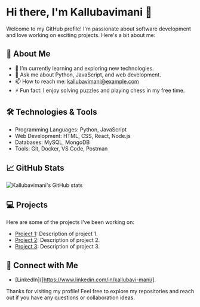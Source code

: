 # Hi there, I'm Kallubavimani 👋

Welcome to my GitHub profile! I'm passionate about software development and love working on exciting projects. Here's a bit about me:

## 🚀 About Me

- 🌱 I’m currently learning and exploring new technologies.
- 💬 Ask me about Python, JavaScript, and web development.
- 📫 How to reach me: [kallubavimani@example.com](mmani53271@gmail.com)
- ⚡ Fun fact: I enjoy solving puzzles and playing chess in my free time.

## 🛠️ Technologies & Tools

- Programming Languages: Python, JavaScript
- Web Development: HTML, CSS, React, Node.js
- Databases: MySQL, MongoDB
- Tools: Git, Docker, VS Code, Postman

## 📈 GitHub Stats

![Kallubavimani's GitHub stats](https://github-readme-stats.vercel.app/api?username=kallubavimani&show_icons=true&theme=radical)

## 💻 Projects

Here are some of the projects I've been working on:

- [Project 1](https://github.com/kallubavimani/project1): Description of project 1.
- [Project 2](https://github.com/kallubavimani/project2): Description of project 2.
- [Project 3](https://github.com/kallubavimani/project3): Description of project 3.

## 🔗 Connect with Me

  - [LinkedIn]([https://www.linkedin.com/in/kallubavi-mani/].

Thanks for visiting my profile! Feel free to explore my repositories and reach out if you have any questions or collaboration ideas.
